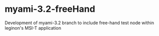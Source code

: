 # myami-3.2-freeHand
Development of myami-3.2 branch to include free-hand test node within leginon's MSI-T application
